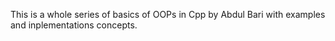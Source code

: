 This is a whole series of basics of OOPs in Cpp by Abdul Bari with examples and inplementations concepts.
